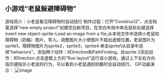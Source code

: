 ## 小游戏“老鼠躲避障碍物”
   游戏简介：小老鼠看见障碍物时自动绕行
   制作过程：打开“Construct2”，点击档案选择“new empty project"创建空白新项目，在空白布局中单击鼠标右键选择insert new object-sprite-Load an image from a file,从本地文件中选择小老鼠和障碍物（奶酪）图片，导入。调整图片大小使图片不超出虚框位置。老鼠图片为sprite1，障碍物图片为sprite2，sprite3，sprite4.单击sprite1从目录中选择“behaviors”，添加两个动作：8Direction和PathFinding。给sprite 2添加动作：8Direction.点击虚框上方的“Run layout"运行该小游戏，通过上下左右方向指示键指示小老鼠的行为，可以看到小老鼠遇到奶酪时会自动绕行。
   GIF动画演示：
   ![image](C:\Users\zyfsu\Videos)
